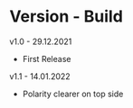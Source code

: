 # Version - Build
v1.0 - 29.12.2021
- First Release

v1.1 - 14.01.2022
- Polarity clearer on top side
